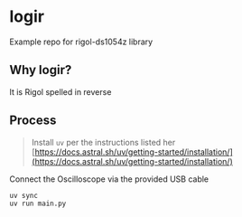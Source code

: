 # logir

Example repo for rigol-ds1054z library

## Why logir?

It is Rigol spelled in reverse

## Process

> Install `uv` per the instructions listed her [https://docs.astral.sh/uv/getting-started/installation/](https://docs.astral.sh/uv/getting-started/installation/)

Connect the Oscilloscope via the provided USB cable

```bash
uv sync
uv run main.py
```
